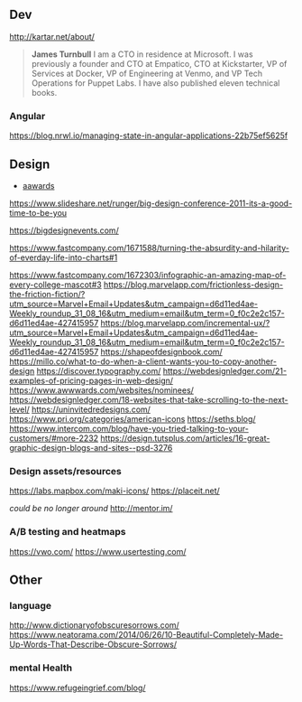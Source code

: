 ## Dev
http://kartar.net/about/ 
>**James Turnbull**
>I am a CTO in residence at Microsoft. I was previously a founder and CTO at Empatico, CTO at Kickstarter, VP of Services at Docker, VP of Engineering at Venmo, and VP Tech Operations for Puppet Labs. I have also published eleven technical books.

### Angular
https://blog.nrwl.io/managing-state-in-angular-applications-22b75ef5625f

## Design
* [aawards](https://www.awwwards.com/365-25-a-journal-experimental-design.html)

https://www.slideshare.net/runger/big-design-conference-2011-its-a-good-time-to-be-you

https://bigdesignevents.com/

https://www.fastcompany.com/1671588/turning-the-absurdity-and-hilarity-of-everday-life-into-charts#1

https://www.fastcompany.com/1672303/infographic-an-amazing-map-of-every-college-mascot#3
https://blog.marvelapp.com/frictionless-design-the-friction-fiction/?utm_source=Marvel+Email+Updates&utm_campaign=d6d11ed4ae-Weekly_roundup_31_08_16&utm_medium=email&utm_term=0_f0c2e2c157-d6d11ed4ae-427415957
https://blog.marvelapp.com/incremental-ux/?utm_source=Marvel+Email+Updates&utm_campaign=d6d11ed4ae-Weekly_roundup_31_08_16&utm_medium=email&utm_term=0_f0c2e2c157-d6d11ed4ae-427415957
https://shapeofdesignbook.com/
https://millo.co/what-to-do-when-a-client-wants-you-to-copy-another-design
https://discover.typography.com/
https://webdesignledger.com/21-examples-of-pricing-pages-in-web-design/
https://www.awwwards.com/websites/nominees/
https://webdesignledger.com/18-websites-that-take-scrolling-to-the-next-level/
https://uninvitedredesigns.com/
https://www.pri.org/categories/american-icons
https://seths.blog/
https://www.intercom.com/blog/have-you-tried-talking-to-your-customers/#more-2232
https://design.tutsplus.com/articles/16-great-graphic-design-blogs-and-sites--psd-3276

### Design assets/resources
https://labs.mapbox.com/maki-icons/
https://placeit.net/


_could be no longer around_
http://mentor.im/

### A/B testing and heatmaps
https://vwo.com/
https://www.usertesting.com/

## Other

### language
http://www.dictionaryofobscuresorrows.com/
https://www.neatorama.com/2014/06/26/10-Beautiful-Completely-Made-Up-Words-That-Describe-Obscure-Sorrows/

### mental Health
https://www.refugeingrief.com/blog/
